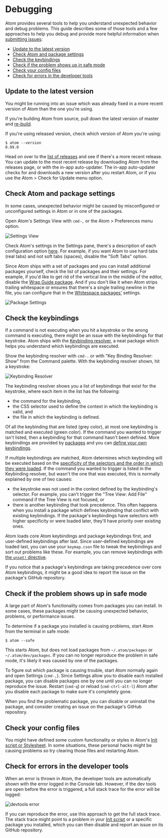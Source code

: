 # Debugging

Atom provides several tools to help you understand unexpected behavior and debug problems. This guide describes some of those tools and a few approaches to help you debug and provide more helpful information when [submitting issues]:

* [Update to the latest version](#update-to-the-latest-version)
* [Check Atom and package settings](#check-atom-and-package-settings) 
* [Check the keybindings](#check-the-keybindings)
* [Check if the problem shows up in safe mode](#check-if-the-problem-shows-up-in-safe-mode)
* [Check your config files](#check-your-config-files)
* [Check for errors in the developer tools](#check-for-errors-in-the-developer-tools)

## Update to the latest version

You might be running into an issue which was already fixed in a more recent version of Atom than the one you're using.

If you're building Atom from source, pull down the latest version of master and [re-build][building atom].

If you're using released version, check which version of Atom you're using:

```shell
$ atom --version
0.99.0
```

Head on over to the [list of releases][atom releases] and see if there's a more recent release. You can update to the most recent release by downloading Atom from the releases page, or with the in-app auto-updater. The in-app auto-updater checks for and downloads a new version after you restart Atom, or if you use the Atom > Check for Update menu option.

## Check Atom and package settings

In some cases, unexpected behavior might be caused by misconfigured or unconfigured settings in Atom or in one of the packages.

Open Atom's Settings View with `cmd-,` or the Atom > Preferences menu option.

![Settings View]

Check Atom's settings in the Settings pane, there's a description of each configuration option [here][customizing guide]. For example, if you want Atom to use hard tabs (real tabs) and not soft tabs (spaces), disable the "Soft Tabs" option.

Since Atom ships with a set of packages and you can install additional packages yourself, check the list of packages and their settings. For example, if you'd like to get rid of the vertical line in the middle of the editor, disable the [Wrap Guide package]. And if you don't like it when Atom strips trailing whitespace or ensures that there's a single trailing newline in the file, you can configure that in the [Whitespace packages'][whitespace package] settings.

![Package Settings]

## Check the keybindings

If a command is not executing when you hit a keystroke or the wrong command is executing, there might be an issue with the keybindings for that keystroke. Atom ships with the [Keybinding resolver][keybinding resolver package], a neat package which helps you understand which keybindings are executed.

Show the keybinding resolver with <code>cmd-.</code> or with "Key Binding Resolver: Show" from the Command palette. With the keybinding resolver shown, hit a keystroke:

![Keybinding Resolver]

The keybinding resolver shows you a list of keybindings that exist for the keystroke, where each item in the list has the following:
* the command for the keybinding,
* the CSS selector used to define the context in which the keybinding is valid, and
* the file in which the keybinding is defined.

Of all the keybinding that are listed (grey color), at most one keybinding is matched and executed (green color). If the command you wanted to trigger isn't listed, then a keybinding for that command hasn't been defined. More keybindings are provided by [packages] and you can [define your own keybindings][customizing keybindings].

If multiple keybindings are matched, Atom determines which keybinding will be executed based on the [specificity of the selectors and the order in which they were loaded][specificity and order]. If the command you wanted to trigger is listed in the Keybinding resolver, but wasn't the one that was executed, this is normally explained by one of two causes:
* the keystroke was not used in the context defined by the keybinding's selector. For example, you can't trigger the "Tree View: Add File" command if the Tree View is not focused, or
* there is another keybinding that took precedence. This often happens when you install a package which defines keybinding that conflict with existing keybindings. If the package's keybindings have selectors with higher specificity or were loaded later, they'll have priority over existing ones.

Atom loads core Atom keybindings and package keybindings first, and user-defined keybindings after last. Since user-defined keybindings are loaded last, you can use your `keymap.cson` file to tweak the keybindings and sort out problems like these. For example, you can remove keybindings with [the `unset!` directive][unset directive].

If you notice that a package's keybindings are taking precedence over core Atom keybindings, it might be a good idea to report the issue on the package's GitHub repository.

## Check if the problem shows up in safe mode

A large part of Atom's functionality comes from packages you can install. In some cases, these packages might be causing unexpected behavior, problems, or performance issues.

To determine if a package you installed is causing problems, start Atom from the terminal in safe mode:

```
$ atom --safe
```

This starts Atom, but does not load packages from `~/.atom/packages` or `~/.atom/dev/packages`. If you can no longer reproduce the problem in safe mode, it's likely it was caused by one of the packages.

To figure out which package is causing trouble, start Atom normally again and open Settings (`cmd-,`). Since Settings allow you to disable each installed package, you can disable packages one by one until you can no longer reproduce the issue. Restart (`cmd-q`) or reload (`cmd-ctrl-alt-l`) Atom after you disable each package to make sure it's completely gone.

When you find the problematic package, you can disable or uninstall the package, and consider creating an issue on the package's GitHub repository.

## Check your config files

You might have defined some custom functionality or styles in Atom's [Init script or Stylesheet]. In some situations, these personal hacks might be causing problems so try clearing those files and restarting Atom.

## Check for errors in the developer tools

When an error is thrown in Atom, the developer tools are automatically shown with the error logged in the Console tab. However, if the dev tools are open before the error is triggered, a full stack trace for the error will be logged:

![devtools error]

If you can reproduce the error, use this approach to get the full stack trace. The stack trace might point to a problem in your [Init script][init script or stylesheet] or a specific package you installed, which you can then disable and report an issue on its GitHub repository.

[submitting issues]: https://github.com/atom/atom/blob/master/CONTRIBUTING.md#submitting-issues
[building atom]: https://github.com/atom/atom#building
[atom releases]: https://github.com/atom/atom/releases
[customizing guide]: https://atom.io/docs/latest/customizing-atom#configuration-key-reference
[settings view]: https://f.cloud.github.com/assets/671378/2241795/ba4827d8-9ce4-11e3-93a8-6666ee100917.png
[package settings]: https://cloud.githubusercontent.com/assets/38924/3173588/7e5f6b0c-ebe8-11e3-9ec3-e8d140967e79.png
[wrap guide package]: https://atom.io/packages/wrap-guide
[whitespace package]: https://atom.io/packages/whitespace
[keybinding resolver package]: https://atom.io/packages/keybinding-resolver
[keybinding resolver]: https://f.cloud.github.com/assets/671378/2241702/5dd5a102-9cde-11e3-9e3f-1d999930492f.png
[customizing keybindings]: https://atom.io/docs/latest/customizing-atom#customizing-key-bindings
[packages]: https://atom.io/packages
[specificity and order]: https://atom.io/docs/latest/advanced/keymaps#specificity-and-cascade-order
[unset directive]:  https://atom.io/docs/latest/advanced/keymaps#removing-bindings
[init script or stylesheet]: https://atom.io/docs/latest/customizing-atom#quick-personal-hacks
[devtools error]: https://cloud.githubusercontent.com/assets/38924/3177710/11b4e510-ec13-11e3-96db-a2e8a7891773.png
